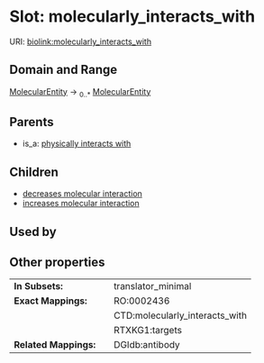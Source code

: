 
# Slot: molecularly_interacts_with




URI: [biolink:molecularly_interacts_with](https://w3id.org/biolink/vocab/molecularly_interacts_with)


## Domain and Range

[MolecularEntity](MolecularEntity.md) &#8594;  <sub>0..\*</sub> [MolecularEntity](MolecularEntity.md)

## Parents

 *  is_a: [physically interacts with](physically_interacts_with.md)

## Children

 *  [decreases molecular interaction](decreases_molecular_interaction.md)
 *  [increases molecular interaction](increases_molecular_interaction.md)

## Used by


## Other properties

|  |  |  |
| --- | --- | --- |
| **In Subsets:** | | translator_minimal |
| **Exact Mappings:** | | RO:0002436 |
|  | | CTD:molecularly_interacts_with |
|  | | RTXKG1:targets |
| **Related Mappings:** | | DGIdb:antibody |

